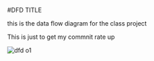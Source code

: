   #DFD TITLE

this is the data flow diagram for the class project


This is just to get my commnit rate up

![dfd o1](https://cloud.githubusercontent.com/assets/21317646/18851801/38257022-8403-11e6-8163-b60667bc7f67.jpg)
